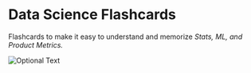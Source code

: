 # Data Science Flashcards 

Flashcards to make it easy to understand and memorize *Stats, ML, and Product Metrics.* 

![Optional Text](../flashcards.png)
